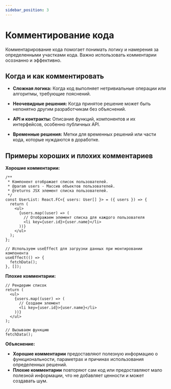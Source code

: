 ```yaml
---
sidebar_position: 3
---
```


# Комментирование кода

Комментарирование кода помогает понимать логику и намерения за определенными участками кода. Важно использовать комментарии осознанно и эффективно.

## Когда и как комментировать

- **Сложная логика:** Когда код выполняет нетривиальные операции или алгоритмы, требующие пояснений.
  
- **Неочевидные решения:** Когда принятое решение может быть непонятно другим разработчикам без объяснений.

- **API и контракты:** Описание функций, компонентов и их интерфейсов, особенно публичных API.

- **Временные решения:** Метки для временных решений или части кода, которые нуждаются в доработке.

## Примеры хороших и плохих комментариев

**Хорошие комментарии:**
```tsx
/**
 * Компонент отображает список пользователей.
 * @param users - Массив объектов пользователей.
 * @returns JSX элемент списка пользователей.
 */
const UserList: React.FC<{ users: User[] }> = ({ users }) => {
  return (
    <ul>
      {users.map((user) => (
        // Отображаем элемент списка для каждого пользователя
        <li key={user.id}>{user.name}</li>
      ))}
    </ul>
  );
};

// Используем useEffect для загрузки данных при монтировании компонента
useEffect(() => {
  fetchData();
}, []);
```

**Плохие комментарии:**
```tsx
// Рендерим список
return (
  <ul>
    {users.map((user) => (
      // Создаем элемент
      <li key={user.id}>{user.name}</li>
    ))}
  </ul>
);

// Вызываем функцию
fetchData();
```

**Объяснение:**
- **Хорошие комментарии** предоставляют полезную информацию о функциональности, параметрах и причинах использования определенных решений.
- **Плохие комментарии** повторяют сам код или предоставляют мало полезной информации, что не добавляет ценности и может создавать шум.
